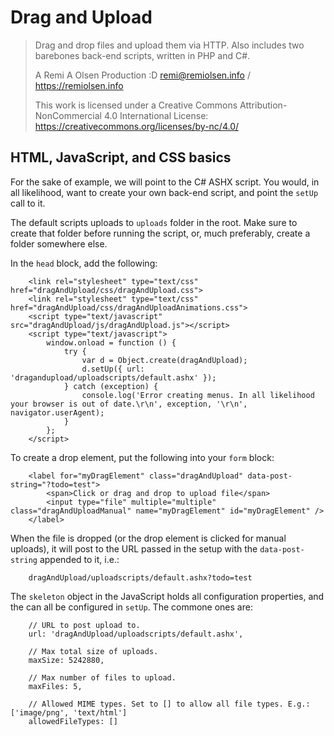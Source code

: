 # Drag and Upload

> Drag and drop files and upload them via HTTP. Also includes two barebones back-end scripts, written in PHP and C#.
> 
> A Remi A Olsen Production :D
> remi@remiolsen.info / https://remiolsen.info
> 
> This work is licensed under a Creative Commons Attribution-NonCommercial 4.0 International License:
> https://creativecommons.org/licenses/by-nc/4.0/

## HTML, JavaScript, and CSS basics

For the sake of example, we will point to the C# ASHX script. You would, in all likelihood, want to create your own back-end script, and point the `setUp` call to it.

The default scripts uploads to `uploads` folder in the root. Make sure to create that folder before running the script, or, much preferably, create a folder somewhere else.

In the `head` block, add the following:

		<link rel="stylesheet" type="text/css" href="dragAndUpload/css/dragAndUpload.css">
		<link rel="stylesheet" type="text/css" href="dragAndUpload/css/dragAndUploadAnimations.css">
		<script type="text/javascript" src="dragAndUpload/js/dragAndUpload.js"></script>
		<script type="text/javascript">
			window.onload = function () {
				try {
					var d = Object.create(dragAndUpload);
					d.setUp({ url: 'dragandupload/uploadscripts/default.ashx' });
				} catch (exception) {
					console.log('Error creating menus. In all likelihood your browser is out of date.\r\n', exception, '\r\n', navigator.userAgent);
				}
			};
		</script>
		
To create a drop element, put the following into your `form` block:

		<label for="myDragElement" class="dragAndUpload" data-post-string="?todo=test">
			<span>Click or drag and drop to upload file</span>
			<input type="file" multiple="multiple" class="dragAndUploadManual" name="myDragElement" id="myDragElement" />
		</label>
		
When the file is dropped (or the drop element is clicked for manual uploads), it will post to the URL passed in the setup with the `data-post-string` appended to it, i.e.:

		dragAndUpload/uploadscripts/default.ashx?todo=test
		
The `skeleton` object in the JavaScript holds all configuration properties, and the can all be configured in `setUp`. The commone ones are:

		// URL to post upload to.
		url: 'dragAndUpload/uploadscripts/default.ashx',
		
		// Max total size of uploads.
		maxSize: 5242880,
		
		// Max number of files to upload.
		maxFiles: 5,
		
		// Allowed MIME types. Set to [] to allow all file types. E.g.: ['image/png', 'text/html']
		allowedFileTypes: []
